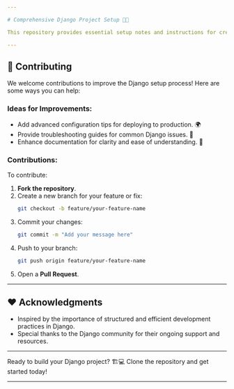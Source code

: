 ```yaml
---

# Comprehensive Django Project Setup 🚀🐍

This repository provides essential setup notes and instructions for creating a Django project from scratch. Follow these steps to efficiently create a robust web application using Django. 🌐

---
```



## 🤝 Contributing

We welcome contributions to improve the Django setup process! Here are some ways you can help:

### Ideas for Improvements:
- Add advanced configuration tips for deploying to production. 🌍  
- Provide troubleshooting guides for common Django issues. 🐞  
- Enhance documentation for clarity and ease of understanding. 📝  

### Contributions:
To contribute:
1. **Fork the repository**.  
2. Create a new branch for your feature or fix:  
   ```bash
   git checkout -b feature/your-feature-name
   ```
3. Commit your changes:  
   ```bash
   git commit -m "Add your message here"
   ```
4. Push to your branch:  
   ```bash
   git push origin feature/your-feature-name
   ```
5. Open a **Pull Request**.  

---

## ❤️ Acknowledgments

- Inspired by the importance of structured and efficient development practices in Django.  
- Special thanks to the Django community for their ongoing support and resources.  

---

Ready to build your Django project? 🏗️💻 Clone the repository and get started today! 

--- 
